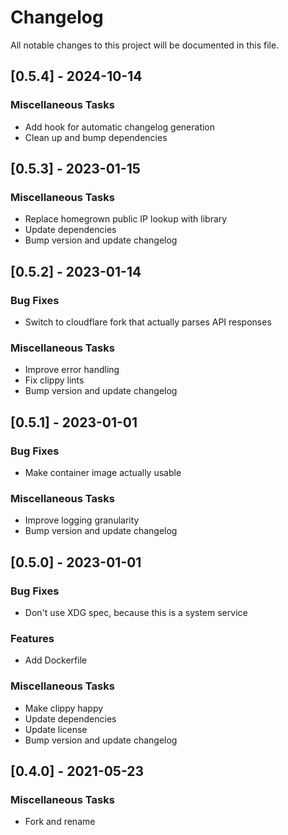 # Changelog

All notable changes to this project will be documented in this file.

## [0.5.4] - 2024-10-14

### Miscellaneous Tasks

- Add hook for automatic changelog generation
- Clean up and bump dependencies

## [0.5.3] - 2023-01-15

### Miscellaneous Tasks

- Replace homegrown public IP lookup with library
- Update dependencies
- Bump version and update changelog

## [0.5.2] - 2023-01-14

### Bug Fixes

- Switch to cloudflare fork that actually parses API responses

### Miscellaneous Tasks

- Improve error handling
- Fix clippy lints
- Bump version and update changelog

## [0.5.1] - 2023-01-01

### Bug Fixes

- Make container image actually usable

### Miscellaneous Tasks

- Improve logging granularity
- Bump version and update changelog

## [0.5.0] - 2023-01-01

### Bug Fixes

- Don't use XDG spec, because this is a system service

### Features

- Add Dockerfile

### Miscellaneous Tasks

- Make clippy happy
- Update dependencies
- Update license
- Bump version and update changelog

## [0.4.0] - 2021-05-23

### Miscellaneous Tasks

- Fork and rename

<!-- generated by git-cliff -->
<!-- update with `git cliff --tag <new version> 7cf8502fb9d0c04bab48a2d7d7e819c98f9aed6e.. > CHANGELOG.md` -->
